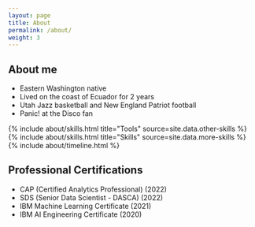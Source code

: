 ```yaml
---
layout: page
title: About
permalink: /about/
weight: 3
---
```


## **About me**
* Eastern Washington native
* Lived on the coast of Ecuador for 2 years
* Utah Jazz basketball and New England Patriot football
* Panic! at the Disco fan

<div class="row">
{% include about/skills.html title="Tools" source=site.data.other-skills %}
{% include about/skills.html title="Skills" source=site.data.more-skills %}
</div>

<div class="row">
{% include about/timeline.html %}
</div>

## **Professional Certifications**
* CAP (Certified Analytics Professional) (2022)
* SDS (Senior Data Scientist - DASCA) (2022)
* IBM Machine Learning Certificate (2021)
* IBM AI Engineering Certificate (2020)
